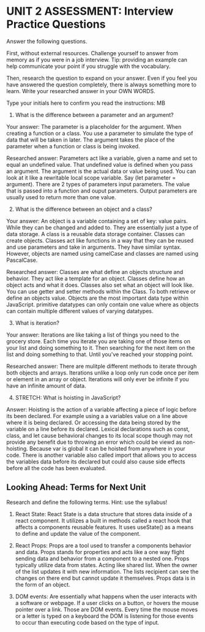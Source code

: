 # UNIT 2 ASSESSMENT: Interview Practice Questions

Answer the following questions.

First, without external resources. Challenge yourself to answer from memory as if you were in a job interview. Tip: providing an example can help communicate your point if you struggle with the vocabulary.

Then, research the question to expand on your answer. Even if you feel you have answered the question completely, there is always something more to learn. Write your researched answer in your OWN WORDS.

Type your initials here to confirm you read the instructions: MB

1. What is the difference between a parameter and an argument?

Your answer: The parameter is a placeholder for the argument. When creating a function or a class. You use a parameter to simulate the type of data that will be taken in later. The argument takes the place of the parameter when a function or class is being invoked.

Researched answer: Parameters act like a variable, given a name and set to equal an undefined value. That undefined value is defined when you pass an argument. The argument is the actual data or value being used. You can look at it like a rewritable local scope variable. Say (let parameter = argument). There are 2 types of parameters input parameters. The value that is passed into a function and ouput parameters. Output parameters are usually used to return more than one value. 

2. What is the difference between an object and a class?

Your answer: An object is a variable containing a set of key: value pairs. While they can be changed and added to. They are essentially just a type of data storage. A class is a reusable data storage container. Classes can create objects. Classes act like functions in a way that they can be reused and use parameters and take in arguments. They have similar syntax. However, objects are named using camelCase and classes are named using PascalCase.

Researched answer: Classes are what define an objects structure and behavior. They act like a template for an object. Classes define how an object acts and what it does. Classes also set what an object will look like. You can use getter and setter methods within the Class. To both retrieve or define an objects value. Objects are the most important data type within JavaScript. primitive datatypes can only contain one value where as objects can contain multiple different values of varying datatypes.

3. What is iteration?

Your answer: Iterations are like taking a list of things you need to the grocery store. Each time you iterate you are taking one of those items on your list and doing something to it. Then searching for the next item on the list and doing something to that. Until you've reached your stopping point. 

Researched answer: There are mulitple different methods to iterate through both objects and arrays. Iterations unlike a loop only run code once per item or element in an array or object. Iterations will only ever be infinite if you have an infinite amount of data. 

4. STRETCH: What is hoisting in JavaScript?

Answer: Hoisting is the action of a variable affecting a piece of logic before its been declared. For example using a a variables value on a line above where it is being declared. Or accessing the data being stored by the variable on a line before its declared. Lexical declarations such as const, class, and let cause behavioral changes to its local scope though may not provide any benefit due to throwing an error which could be viewd as non-hoisting. Because var is global it can be hoisted from anywhere in your code. There is another variable also called import that allows you to access the variables data before its declared but could also cause side effects before all the code has been evaluated.

## Looking Ahead: Terms for Next Unit

Research and define the following terms. Hint: use the syllabus!

1. React State: React State is a data structure that stores data inside of a react component. It utilizes a built in methods called a react hook that affects a components reusable features. It uses useState() as a means to define and update the value of the component. 

2. React Props: Props are a tool used to transfer a components behavior and data. Props stands for properties and acts like a one way flight sending data and behavior from a component to a nested one. Props typically utilize data from states. Acting like shared list. When the owner of the list updates it with new information. The lists recipient can see the changes on there end but cannot update it themselves. Props data is in the form of an object.

3. DOM events: Are essentially what happens when the user interacts with a software or webpage. If a user clicks on a button, or hovers the mouse pointer over a link. Those are DOM events. Every time the mouse moves or a letter is typed on a keyboard the DOM is listening for those events to occur than executing code based on the type of input.
